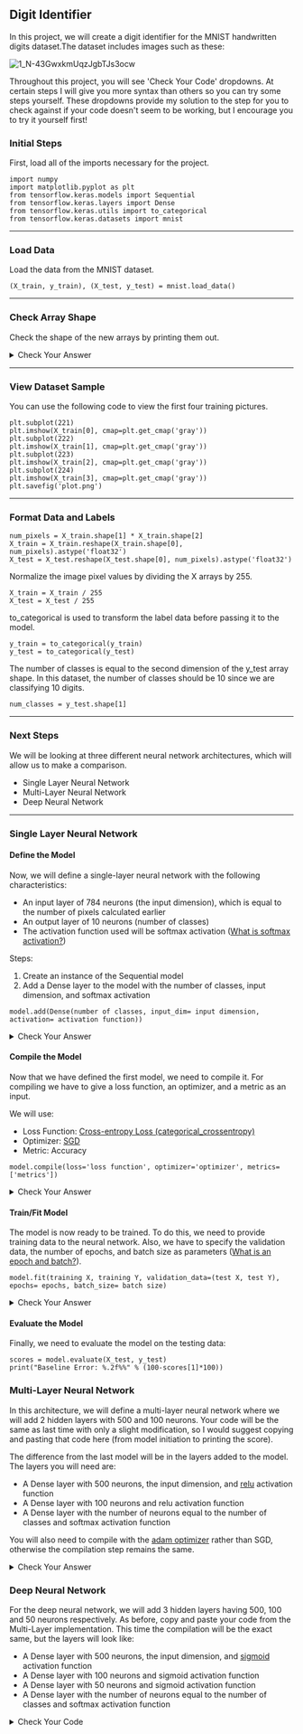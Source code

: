## Digit Identifier
In this project, we will create a digit identifier for the MNIST handwritten digits dataset.The dataset includes images such as these:

![1_N-43GwxkmUqzJgbTJs3ocw](https://user-images.githubusercontent.com/108029475/176959309-576deb32-d3cc-4c40-89a5-327601c5afc2.png)

Throughout this project, you will see 'Check Your Code' dropdowns. At certain steps I will give you more syntax than others so you can try some steps yourself. These dropdowns provide my solution to the step for you to check against if your code doesn't seem to be working, but I encourage you to try it yourself first!

### Initial Steps

First, load all of the imports necessary for the project.

```
import numpy
import matplotlib.pyplot as plt
from tensorflow.keras.models import Sequential
from tensorflow.keras.layers import Dense
from tensorflow.keras.utils import to_categorical
from tensorflow.keras.datasets import mnist
```

***
### Load Data

Load the data from the MNIST dataset.

```
(X_train, y_train), (X_test, y_test) = mnist.load_data()
```

***
### Check Array Shape

Check the shape of the new arrays by printing them out.

<details markdown="1">

<summary>Check Your Answer</summary>

```
print(X_train.shape)
print(y_train.shape)
print(X_test.shape)
print(y_test.shape)
```

</details>

***
### View Dataset Sample

You can use the following code to view the first four training pictures.

```
plt.subplot(221)
plt.imshow(X_train[0], cmap=plt.get_cmap('gray'))
plt.subplot(222)
plt.imshow(X_train[1], cmap=plt.get_cmap('gray'))
plt.subplot(223)
plt.imshow(X_train[2], cmap=plt.get_cmap('gray'))
plt.subplot(224)
plt.imshow(X_train[3], cmap=plt.get_cmap('gray'))
plt.savefig('plot.png')
```

***
### Format Data and Labels


```
num_pixels = X_train.shape[1] * X_train.shape[2]
X_train = X_train.reshape(X_train.shape[0], num_pixels).astype('float32')
X_test = X_test.reshape(X_test.shape[0], num_pixels).astype('float32')
```

Normalize the image pixel values by dividing the X arrays by 255.

```
X_train = X_train / 255
X_test = X_test / 255
```

to_categorical is used to transform the label data before passing it to the model.

```
y_train = to_categorical(y_train)
y_test = to_categorical(y_test)
```

The number of classes is equal to the second dimension of the y_test array shape. In this dataset, the number of classes should be 10 since we are classifying 10 digits.

```
num_classes = y_test.shape[1]
```

***
### Next Steps

We will be looking at three different neural network architectures, which will allow us to make a comparison.

- Single Layer Neural Network
- Multi-Layer Neural Network
- Deep Neural Network

***
### Single Layer Neural Network

#### Define the Model

Now, we will define a single-layer neural network with the following characteristics:
- An input layer of 784 neurons (the input dimension), which is equal to the number of pixels calculated earlier
- An output layer of 10 neurons (number of classes)
- The activation function used will be softmax activation ([What is softmax activation?](https://machinelearningmastery.com/softmax-activation-function-with-python/))

Steps:

1. Create an instance of the Sequential model
2. Add a Dense layer to the model with the number of classes, input dimension, and softmax activation

```
model.add(Dense(number of classes, input_dim= input dimension, activation= activation function))
```

<details markdown="1">

<summary>Check Your Answer</summary>

```
model = Sequential()
model.add(Dense(num_classes, input_dim=num_pixels, activation='softmax'))
```

</details>

#### Compile the Model
Now that we have defined the first model, we need to compile it. For compiling we have to give a loss function, an optimizer, and a metric as an input.

We will use:

- Loss Function: [Cross-entropy Loss (categorical_crossentropy)](https://machinelearningmastery.com/cross-entropy-for-machine-learning/)
- Optimizer: [SGD](https://www.geeksforgeeks.org/ml-stochastic-gradient-descent-sgd/)
- Metric: Accuracy

```
model.compile(loss='loss function', optimizer='optimizer', metrics=['metrics'])
```

<details markdown="1">

<summary>Check Your Answer</summary>

```
model.compile(loss='categorical_crossentropy', optimizer='sgd', metrics=['accuracy'])
```

</details>

#### Train/Fit Model
The model is now ready to be trained. To do this, we need to provide training data to the neural network. Also, we have to specify the validation data, the number of epochs, and batch size as parameters ([What is an epoch and batch?](https://www.jigsawacademy.com/blogs/ai-ml/epoch-in-machine-learning)).

```
model.fit(training X, training Y, validation_data=(test X, test Y), epochs= epochs, batch_size= batch size)
```

<details markdown="1">

<summary>Check Your Answer</summary>

```
model.fit(X_train, y_train, validation_data=(X_test, y_test), epochs=10, batch_size=200)
```

</details>

#### Evaluate the Model
Finally, we need to evaluate the model on the testing data:

```
scores = model.evaluate(X_test, y_test)
print("Baseline Error: %.2f%%" % (100-scores[1]*100))
```

### Multi-Layer Neural Network
In this architecture, we will define a multi-layer neural network where we will add 2 hidden layers with 500 and 100 neurons.  Your code will be the same as last time with only a slight modification, so I would suggest copying and pasting that code here (from model initiation to printing the score).

The difference from the last model will be in the layers added to the model. The layers you will need are:
- A Dense layer with 500 neurons, the input dimension, and [relu](https://machinelearningmastery.com/rectified-linear-activation-function-for-deep-learning-neural-networks/) activation function
- A Dense layer with 100 neurons and relu activation function
- A Dense layer with the number of neurons equal to the number of classes and softmax activation function

You will also need to compile with the [adam optimizer](https://machinelearningmastery.com/adam-optimization-algorithm-for-deep-learning/) rather than SGD, otherwise the compilation step remains the same.

<details markdown="1">

<summary>Check Your Answer</summary>

```
model = Sequential()
model.add(Dense(500, input_dim=num_pixels, activation='relu'))
model.add(Dense(100, activation='relu'))
model.add(Dense(num_classes, activation='softmax'))
model.compile(loss='categorical_crossentropy', optimizer='adam', metrics=['accuracy'])
model.fit(X_train, y_train, validation_data=(X_test, y_test), epochs=10, batch_size=200)

scores = model.evaluate(X_test, y_test)
print("Baseline Error: %.2f%%" % (100-scores[1]*100))
```

</details>

### Deep Neural Network

For the deep neural network, we will add 3 hidden layers having 500, 100 and 50 neurons respectively. As before, copy and paste your code from the Multi-Layer implementation. This time the compilation will be the exact same, but the layers will look like:

- A Dense layer with 500 neurons, the input dimension, and [sigmoid](https://machinelearningmastery.com/a-gentle-introduction-to-sigmoid-function/) activation function
- A Dense layer with 100 neurons and sigmoid activation function
- A Dense layer with 50 neurons and sigmoid activation function
- A Dense layer with the number of neurons equal to the number of classes and softmax activation function

<details markdown="1">

<summary>Check Your Code</summary>

```
model = Sequential()
model.add(Dense(500, input_dim=num_pixels, activation='sigmoid'))
model.add(Dense(100, activation='sigmoid'))
model.add(Dense(50, activation = 'sigmoid'))
model.add(Dense(num_classes, activation='softmax'))
model.compile(loss='categorical_crossentropy', optimizer='adam', metrics=['accuracy'])
model.fit(X_train, y_train, validation_data=(X_test, y_test), epochs=10, batch_size=200)

scores = model.evaluate(X_test, y_test)
print("Baseline Error: %.2f%%" % (100-scores[1]*100))
```

</details>
